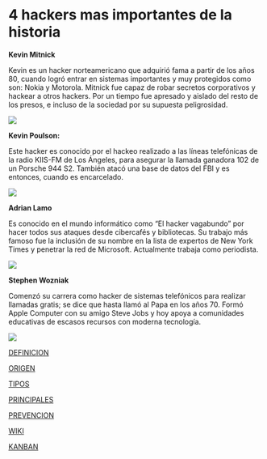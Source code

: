 # 4 hackers mas importantes de la historia

**Kevin Mitnick**

Kevin es un hacker norteamericano que adquirió fama a partir de los años 80, cuando logró entrar en sistemas importantes y muy protegidos como son: Nokia y Motorola.
Mitnick fue capaz de robar secretos corporativos y hackear a otros hackers. Por un tiempo fue apresado y aislado del resto de los presos, e incluso de la sociedad por su supuesta peligrosidad.

![](http://blog2.capacityacademy.com/wp-content/uploads/2014/07/kevin_mitnick-300x259.jpg)

**Kevin Poulson:**

Este hacker es conocido por el hackeo realizado a las líneas telefónicas de la radio KIIS-FM de Los Ángeles, para asegurar la llamada ganadora 102 de un Porsche 944 S2. También atacó una base de datos del FBI y es entonces, cuando es encarcelado.

![](https://upload.wikimedia.org/wikipedia/commons/thumb/c/ce/Kevin_Poulsen_2014.png/220px-Kevin_Poulsen_2014.png)

**Adrian Lamo**

Es conocido en el mundo informático como “El hacker vagabundo” por hacer todos sus ataques desde cibercafés y bibliotecas. Su trabajo más famoso fue la inclusión de su nombre en la lista de expertos de New York Times y penetrar la red de Microsoft. Actualmente trabaja como periodista.

![](https://zdnet1.cbsistatic.com/hub/i/r/2018/03/16/ad57d4bd-7b32-4fa8-9da9-2c3bba8139ed/resize/770xauto/1e7b27d5b8eca09211d0eaf25e83a605/adrian-lamo-jpg.jpg)

**Stephen Wozniak**

Comenzó su carrera como hacker de sistemas telefónicos para realizar llamadas gratis; se dice que hasta llamó al Papa en los años 70. Formó Apple Computer con su amigo Steve Jobs y hoy apoya a comunidades educativas de escasos recursos con moderna tecnología.

![](https://static.giantbomb.com/uploads/square_small/0/1099/1090606-1090008_wozniak2_super.jpg)



[DEFINICION](https://kalm2000.github.io/Mesa-5/DEFINICION)

[ORIGEN](https://kalm2000.github.io/Mesa-5/ORIGEN)

[TIPOS](https://kalm2000.github.io/Mesa-5/TIPOS)

[PRINCIPALES](https://kalm2000.github.io/Mesa-5/PRINCIPALES)

[PREVENCION](https://kalm2000.github.io/Mesa-5/PREVENCION)

[WIKI](https://github.com/KALM2000/Mesa-5/wiki/Hackers)

[KANBAN](https://github.com/KALM2000/Mesa-5/projects/1)

